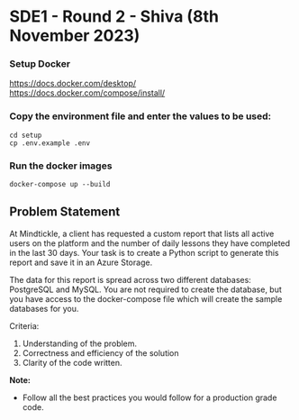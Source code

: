 # SDE1 - Round 2 - Shiva (8th November 2023)

### Setup Docker
https://docs.docker.com/desktop/ </br>
https://docs.docker.com/compose/install/

### Copy the environment file and enter the values to be used:
```
cd setup
cp .env.example .env
```

### Run the docker images
```
docker-compose up --build
``` 

## Problem Statement
At Mindtickle, a client has requested a custom report that lists all active users on the platform and the number of daily lessons they have completed in the last 30 days. Your task is to create a Python script to generate this report and save it in an Azure Storage.

The data for this report is spread across two different databases: PostgreSQL and MySQL. You are not required to create the database, but you have access to the docker-compose file which will create the sample databases for you.

Criteria:
1. Understanding of the problem.
2. Correctness and efficiency of the solution
3. Clarity of the code written.

**Note:**
- Follow all the best practices you would follow for a production grade code.
